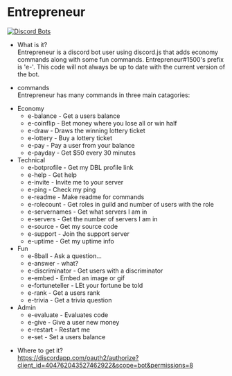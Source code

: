 # Entrepreneur

[![Discord Bots](https://discordbots.org/api/widget/404762043527462922.svg)](https://discordbots.org/bot/404762043527462922)

 - What is it?<br>
 Entrepreneur is a discord bot user using discord.js that adds economy commands along with some fun commands. Entrepreneur#1500's prefix is 'e-'. This code will not always be up to date with the current version of the bot.
 
 - commands<br>
 Entrepreneur has many commands in three main catagories:
 * Economy<br>
    * e-balance - Get a users balance<br>
    * e-coinflip - Bet money where you lose all or win half<br>
    * e-draw - Draws the winning lottery ticket<br>
    * e-lottery - Buy a lottery ticket<br>
    * e-pay - Pay a user from  your balance<br>
    * e-payday - Get $50 every 30 minutes<br>
* Technical<br>
    * e-botprofile - Get my DBL profile link<br>
    * e-help - Get help<br>
    * e-invite - Invite me to your server<br>
    * e-ping - Check my ping<br>
    * e-readme - Make readme for commands<br>
    * e-rolecount - Get roles in guild and number of users with the role<br>
    * e-servernames - Get what servers I am in<br>
    * e-servers - Get the number of servers I am in<br>
    * e-source - Get my source code<br>
    * e-support - Join the support server<br>
    * e-uptime - Get my uptime info<br>
* Fun<br>
    * e-8ball - Ask a question...<br>
    * e-answer - what?<br>
    * e-discriminator - Get users with a discriminator<br>
    * e-embed - Embed an image or gif<br>
    * e-fortuneteller - LEt your fortune be told<br>
    * e-rank - Get a users rank<br>
    * e-trivia - Get a trivia question<br>
* Admin<br>
    * e-evaluate - Evaluates code<br>
    * e-give - Give a user new money<br>
    * e-restart - Restart me<br>
    * e-set - Set a users balance<br>
 - Where to get it?<br>
 https://discordapp.com/oauth2/authorize?client_id=404762043527462922&scope=bot&permissions=8

